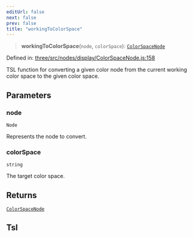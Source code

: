 ```yaml
---
editUrl: false
next: false
prev: false
title: "workingToColorSpace"
---
```


> **workingToColorSpace**(`node`, `colorSpace`): [`ColorSpaceNode`](/reference/threewebgpu/classes/colorspacenode/)

Defined in: [three/src/nodes/display/ColorSpaceNode.js:158](https://github.com/DefinitelyMaybe/three-i18n/blob/fa57b79433d1c349ffb23a78727299c8d4190136/three/src/nodes/display/ColorSpaceNode.js#L158)

TSL function for converting a given color node from the current working color space to the given color space.

## Parameters

### node

`Node`

Represents the node to convert.

### colorSpace

`string`

The target color space.

## Returns

[`ColorSpaceNode`](/reference/threewebgpu/classes/colorspacenode/)

## Tsl
